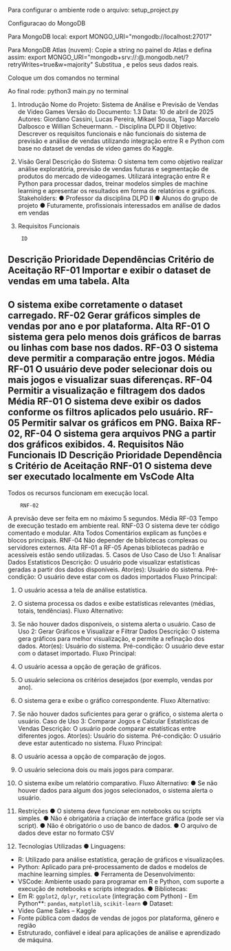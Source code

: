 Para configurar o ambiente rode o arquivo: setup_project.py

 
 Configuracao do MongoDB

 Para MongoDB local:
export MONGO_URI="mongodb://localhost:27017"

Para MongoDB Atlas (nuvem):
Copie a string no painel do Atlas e defina assim:
export MONGO_URI="mongodb+srv://<usuario>:<senha>@<cluster>.mongodb.net/?retryWrites=true&w=majority"
Substitua <usuario>, <senha> e <cluster> pelos seus dados reais.

Coloque um dos comandos no terminal


 
Ao final rode: python3 main.py no terminal

 
 1. Introdução
Nome do Projeto: Sistema de Análise e Previsão de Vendas de Video Games
Versão do Documento: 1.3
Data: 10 de abril de 2025
Autores: Giordano Cassini, Lucas Pereira, Mikael Sousa, Tiago Marcelo Dalbosco e Willian Scheuermann. - Disciplina DLPD II
Objetivo: Descrever os requisitos funcionais e não funcionais do sistema de previsão e análise de vendas utilizando integração entre R e Python com base no dataset de vendas de video games do Kaggle.
2. Visão Geral
Descrição do Sistema:
O sistema tem como objetivo realizar análise exploratória, previsão de vendas futuras e segmentação de produtos do mercado de videogames. Utilizará integração entre R e Python para processar dados, treinar modelos simples de machine learning e apresentar os resultados em forma de relatórios e gráficos.
Stakeholders:
● Professor da disciplina DLPD II
● Alunos do grupo de projeto
● Futuramente, profissionais interessados em análise de dados em vendas
3. Requisitos Funcionais

        ID
Descrição
Prioridade
Dependências
Critério de Aceitação
RF-01
Importar e exibir o dataset de vendas em uma tabela.
Alta
-
O sistema exibe corretamente o dataset carregado.
RF-02
Gerar gráficos simples de vendas por ano e por plataforma.
Alta
RF-01
O sistema gera pelo menos dois gráficos de barras ou linhas com base nos dados.
RF-03
O sistema deve permitir a comparação entre jogos.
Média
RF-01
O usuário deve poder selecionar dois ou mais jogos e visualizar suas diferenças.
RF-04
Permitir a visualização e filtragem dos dados
Média
RF-01
O sistema deve exibir os dados conforme os filtros aplicados pelo usuário.
RF-05
Permitir salvar os gráficos em PNG.
Baixa
RF-02, RF-04
O sistema gera arquivos PNG a partir dos gráficos exibidos.
      4. Requisitos Não Funcionais
       ID
Descrição
Prioridade
Dependência s
Critério de Aceitação
RNF-01
O sistema deve ser executado localmente em VsCode
Alta
-
Todos os recursos funcionam em execução local.
  
        RNF-02
A previsão deve ser feita em no máximo 5 segundos.
Média
RF-03
Tempo de
execução testado em ambiente real.
RNF-03
O sistema deve ter código comentado e modular.
Alta
Todos
Comentários explicam as funções e blocos principais.
RNF-04
Não depender de bibliotecas complexas ou servidores externos.
Alta
RF-01 a RF-05
Apenas bibliotecas padrão e acessíveis estão sendo utilizadas.
   5. Casos de Uso
Caso de Uso 1: Analisar Dados Estatísticos
Descrição: O usuário pode visualizar estatísticas geradas a partir dos dados disponíveis. Ator(es): Usuário do sistema.
Pré-condição: O usuário deve estar com os dados importados
Fluxo Principal:
1. O usuário acessa a tela de análise estatística.
2. O sistema processa os dados e exibe estatísticas relevantes (médias, totais,
tendências).
Fluxo Alternativo:
1. Se não houver dados disponíveis, o sistema alerta o usuário.
Caso de Uso 2: Gerar Gráficos e Visualizar e Filtrar Dados
Descrição: O sistema gera gráficos para melhor visualização, e permite a refinação dos dados.
Ator(es): Usuário do sistema.
Pré-condição: O usuário deve estar com o dataset importado. Fluxo Principal:
1. O usuário acessa a opção de geração de gráficos.
2. O usuário seleciona os critérios desejados (por exemplo, vendas por ano).
3. O sistema gera e exibe o gráfico correspondente.
Fluxo Alternativo:

 1. Se não houver dados suficientes para gerar o gráfico, o sistema alerta o usuário.
Caso de Uso 3: Comparar Jogos e Calcular Estatísticas de Vendas Descrição: O usuário pode comparar estatísticas entre diferentes jogos.
Ator(es): Usuário do sistema.
Pré-condição: O usuário deve estar autenticado no sistema. Fluxo Principal:
1. O usuário acessa a opção de comparação de jogos.
2. O usuário seleciona dois ou mais jogos para comparar.
3. O sistema exibe um relatório comparativo.
Fluxo Alternativo:
● Se não houver dados para algum dos jogos selecionados, o sistema alerta o usuário.
6. Restrições
● O sistema deve funcionar em notebooks ou scripts simples.
● Não é obrigatória a criação de interface gráfica (pode ser via script).
● Não é obrigatório o uso de banco de dados.
● O arquivo de dados deve estar no formato CSV
7. Tecnologias Utilizadas
● Linguagens:
- R: Utilizado para análise estatística, geração de gráficos e visualizações.
- Python: Aplicado para pré-processamento de dados e modelos de machine learning simples.
● Ferramenta de Desenvolvimento:
- VSCode: Ambiente usado para programar em R e Python, com suporte a execução de notebooks e scripts integrados.
● Bibliotecas:
- Em R: `ggplot2`, `dplyr`, `reticulate` (integração com Python) - Em Python**: `pandas`, `matplotlib`, `scikit-learn`
● Dataset:
- Video Game Sales – Kaggle
- Fonte pública com dados de vendas de jogos por plataforma, gênero e região
- Estruturado, confiável e ideal para aplicações de análise e aprendizado de máquina.

 
